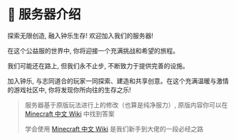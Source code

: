 # 📘 服务器介绍

探索无限创造, 融入钟乐生存! 欢迎加入我们的服务器! 

在这个公益服的世界中, 你将迎接一个充满挑战和希望的旅程。

我们可能还在路上, 但我们永不止步, 不断致力于提供完善的设施。

加入钟乐, 与志同道合的玩家一同探索、建造和共享创意。在这个充满温暖与激情的游戏社区中, 你将发现你所向往的生存之乐! 

> 服务器基于原版玩法进行上的修改（也算是纯净服力）, 原版内容你可以在 [Minecraft 中文 Wiki](https://minecraft.fandom.com/zh/wiki/Minecraft\_Wiki) 中找到答案
>
> 学会使用 [Minecraft 中文 Wiki](https://minecraft.fandom.com/zh/wiki/Minecraft\_Wiki) 是我们新手到大佬的一段必经之路